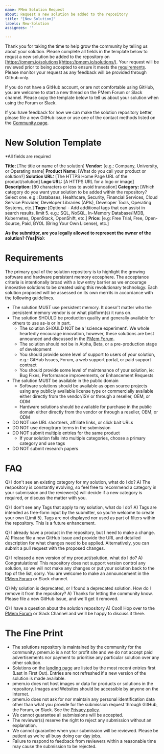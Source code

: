 ```yaml
---
name: PMem Solution Request
about: Request a new solution be added to the repository
title: "[New Solution]"
labels: New-Solution
assignees: ''

---
```


Thank you for taking the time to help grow the community by telling us about your solution. Please complete all fields in the template below to requst a new solution be added to the repository on [https://pmem.io/solutions](https://pmem.io/solutions/). Your request will be reviewed prior to being accepted to ensure it meets the [requirements](#requirements). Please monitor your request as any feedback will be provided through Github only.

If you do not have a GitHub account, or are not comfortable using GitHub, you are welcome to start a new thread on the PMem Forum or Slack channel.  Please copy the template below to tell us about your solution when using the Forum or Slack. 

If you have feedback for how we can make the solution repository better, please file a new GitHub issue or use one of the contact methods listed on the [Community page](https://pmem.io/community).

# New Solution Template
*All fields are required

**Title:** [The title or name of the solution]
**Vendor:** [e.g.: Company, University, or Operating name]
**Product Name:** [What do you call your product or solution?]
**Solution URL:** [The HTTPS Home Page URL of the product/solution]
**Logo URL:** [A HTTPS URL for a logo or image]
**Description:** [80 characters or less to avoid truncation]
**Category:** [Which category do you want your solution to be added within the repository? Select one. e.g.: Databases, Healthcare, Security, Financial Services, Cloud Service Provider, Developer Libraries (APIs), Developer Tools, Operating Systems, etc.]
**Tags:** [Optional - Add additional tags that can assist in search results, limit 5. e.g.: SQL, NoSQL, In-Memory Database/IMDB, Kubernetes, OpenStack, OpenShift, etc.]
**Price:** [e.g: Free Trial, Free, Open-Source, Paid, BYOL (Bring Your Own License), etc.]

**As the submittor, are you legally allowed to represent the owner of the solution? (Yes|No)**: 

# Requirements
The primary goal of the solution repository is to highlight the growing software and hardware persistent memory ecosphere. The acceptance criteria is intentionally broad with a low entry barrier as we encourage innovative solutions to be created using this revolutionary technology. Each solution proposed will be assessed on its own merrits in accordance with the following guidelines. 

 - The solution MUST use persistent memory. It doesn't matter who the persistent memory vendor is or what platform(s) it runs on.
 - The solution SHOULD be production quality and generally available for others to use as-is or in part.
    - The solution SHOULD NOT be a 'science experiment'. We whole heartedly encourage innovation, however, these solutions are best announced and discussed in the [PMem Forum](https://groups.google.com/g/pmem?pli=1). 
    - The solution should not be in Alpha, Beta, or a pre-production stage of development
    - You should provide some level of support to users of your solution, e.g.: GitHub Issues, Forum, a web support portal, or paid support contract
    - You should provide some level of maintenance of your solution, ie: Bug Fixes, Performance improvements, or Enhancement Requests
 - The solution MUST be available in the public domain
	 - Software solutions should be available as open source projects using any publicly available license type or commercially available either directly from the vendor/ISV or through a reseller, OEM, or ODM
	 - Hardware solutions should be available for purchase in the public domain either directly from the vendor or through a reseller, OEM, or ODM
- DO NOT use URL shortners, affiliate links, or click bait URLs
- DO NOT use derogitrary terms in the submission
- DO NOT submit multiple entries for the same product
	- If your solution falls into multiple categories, choose a primary category and use tags
- DO NOT submit research papers


# FAQ
Q) I don't see an existing category for my solution, what do I do?
A) The respository is constantly evolving, so feel free to recommend a category in your submission and the reviewer(s) will decide if a new category is required, or discuss the matter with you.

Q) I don't see any Tags that apply to my solution, what do I do?
A) Tags are intended as free-form input by the submitter, so you're welcome to create your own (Limit 5). Tags are not displayed nor used as part of filters within the repository. This is a future enhancement. 

Q) I already have a product in the repository, but I need to make a change.
A) Please file a new GitHub Issue and provide the URL and detailed description for what changes need to be applied. Alternatively, you can submit a pull request with the proposed changes.

Q) I released a new version of my product/solution, what do I do?
A) Congratulations! This repository does not support version control any solution, so we will not make any changes or put your solution back to the top of the list, sorry. You are welcome to make an announcement in the [PMem Forum](https://groups.google.com/g/pmem?pli=1) or Slack channel.

Q) My solution is deprecated, or I found a deprecated solution. How do I remove it from the repository?
A) Thanks for letting the community know. Please file a new GitHub Issue, and we'll get it removed.

Q) I have a question about the solution repository
A) Cool! Hop over to the [PMem Forum](https://groups.google.com/g/pmem?pli=1) or Slack Channel and we'll be happy to discuss it there.

# The Fine Print

 - The solutions repository is maintained by the community for the community. pmem.io is a not for profit site and we do not accept paid advertisements nor payment to prioritise any particular solution over any other solution.
 - Solutions on the [landing page](https://pmem.io/solutions/) are listed by the most recent entries first (Last In First Out). Entries are not refreshed if a new version of the solution is made available. 
 - pmem.io does not host images or data for products or solutions in the repository. Images and Websites should be accessible by anyone on the Internet. 
 - pmem.io does not ask for nor maintain any personal identification data other than what you provide for the submission request through GitHub, the Forum, or Slack. See the [Privacy policy](https://pmem.io/privacy.html).
 - We cannot guarantee all submissions will be accepted. 
 - The reviewer(s) reserve the right to reject any submission without an explanation.
 - We cannot guarantee when your submission will be reviewed. Please be patient as we're all busy doing our day jobs.
 - Failure to respond to feedback from reviewers within a reasonable time may cause the submission to be rejected.

